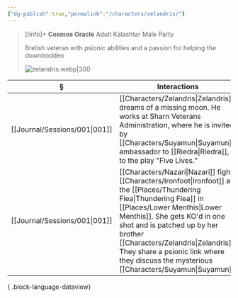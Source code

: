 ```yaml
---
{"dg-publish":true,"permalink":"/characters/zelandris/"}
---
```


> [!info]+
> **Cosmos Oracle**
> Adult Kalashtar Male
> Party
> 
> Brelish veteran with psionic abilities and a passion for helping the downtrodden
> 
> ![zelandris.webp|300](/img/user/z_attachments/zelandris.webp)

| §                                | Interactions                                                                                                                                                                                                                       |
| -------------------------------- | ---------------------------------------------------------------------------------------------------------------------------------------------------------------------------------------------------------------------------------- |
| [[Journal/Sessions/001\|001]] | [[Characters/Zelandris\|Zelandris]] dreams of a missing moon. He works at Sharn Veterans Administration, where he is invited by [[Characters/Suyamun\|Suyamun]], ambassador to [[Riedra\|Riedra]], to the play "Five Lives."                                                         |
| [[Journal/Sessions/001\|001]] | [[Characters/Nazari\|Nazari]] fights [[Characters/Ironfoot\|Ironfoot]] at the [[Places/Thundering Flea\|Thundering Flea]] in [[Places/Lower Menthis\|Lower Menthis]]. She gets KO'd in one shot and is patched up by her brother [[Characters/Zelandris\|Zelandris]]. They share a psionic link where they discuss the mysterious [[Characters/Suyamun\|Suyamun]]. |

{ .block-language-dataview}